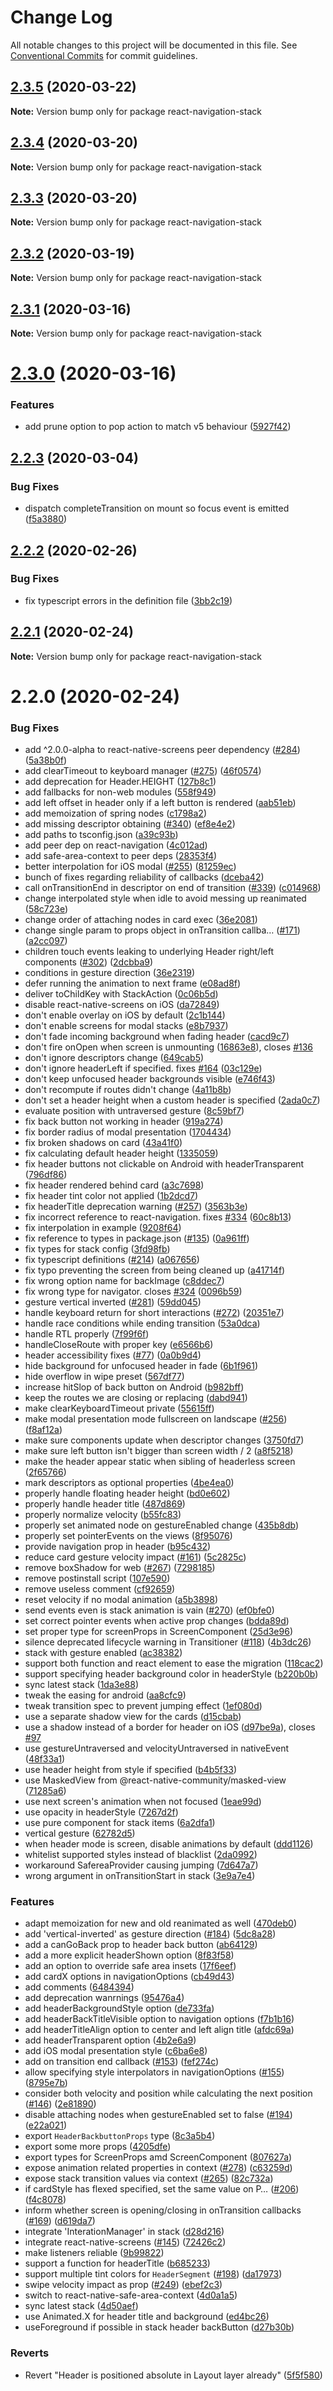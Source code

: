 # Change Log

All notable changes to this project will be documented in this file.
See [Conventional Commits](https://conventionalcommits.org) for commit guidelines.

## [2.3.5](https://github.com/react-navigation/react-navigation-stack/compare/react-navigation-stack@2.3.4...react-navigation-stack@2.3.5) (2020-03-22)

**Note:** Version bump only for package react-navigation-stack





## [2.3.4](https://github.com/react-navigation/react-navigation-stack/compare/react-navigation-stack@2.3.3...react-navigation-stack@2.3.4) (2020-03-20)

**Note:** Version bump only for package react-navigation-stack





## [2.3.3](https://github.com/react-navigation/react-navigation-stack/compare/react-navigation-stack@2.3.2...react-navigation-stack@2.3.3) (2020-03-20)

**Note:** Version bump only for package react-navigation-stack





## [2.3.2](https://github.com/react-navigation/react-navigation-stack/compare/react-navigation-stack@2.3.1...react-navigation-stack@2.3.2) (2020-03-19)

**Note:** Version bump only for package react-navigation-stack





## [2.3.1](https://github.com/react-navigation/react-navigation-stack/compare/react-navigation-stack@2.3.0...react-navigation-stack@2.3.1) (2020-03-16)

**Note:** Version bump only for package react-navigation-stack





# [2.3.0](https://github.com/react-navigation/react-navigation-stack/compare/react-navigation-stack@2.2.3...react-navigation-stack@2.3.0) (2020-03-16)


### Features

* add prune option to pop action to match v5 behaviour ([5927f42](https://github.com/react-navigation/react-navigation-stack/commit/5927f4287f5e1ab106537865523daa1c03b14b47))





## [2.2.3](https://github.com/react-navigation/react-navigation-stack/compare/react-navigation-stack@2.2.2...react-navigation-stack@2.2.3) (2020-03-04)


### Bug Fixes

* dispatch completeTransition on mount so focus event is emitted ([f5a3880](https://github.com/react-navigation/react-navigation-stack/commit/f5a3880969afad2df409b0606e249b3971361dca))





## [2.2.2](https://github.com/react-navigation/react-navigation-stack/compare/react-navigation-stack@2.2.1...react-navigation-stack@2.2.2) (2020-02-26)


### Bug Fixes

* fix typescript errors in the definition file ([3bb2c19](https://github.com/react-navigation/react-navigation-stack/commit/3bb2c196e4acfa069791003c2b448b5ab51004d2))





## [2.2.1](https://github.com/react-navigation/react-navigation-stack/compare/react-navigation-stack@2.2.0...react-navigation-stack@2.2.1) (2020-02-24)

**Note:** Version bump only for package react-navigation-stack





# 2.2.0 (2020-02-24)


### Bug Fixes

* add ^2.0.0-alpha to react-native-screens peer dependency ([#284](https://github.com/react-navigation/react-navigation-stack/issues/284)) ([5a38b0f](https://github.com/react-navigation/react-navigation-stack/commit/5a38b0f05bd680ed77a323b9320a69177b57d263))
* add clearTimeout to keyboard manager ([#275](https://github.com/react-navigation/react-navigation-stack/issues/275)) ([46f0574](https://github.com/react-navigation/react-navigation-stack/commit/46f05744b39a1d82c72a57acc646df7dc44458ea))
* add deprecation for Header.HEIGHT ([127b8c1](https://github.com/react-navigation/react-navigation-stack/commit/127b8c133348179f4dba4bba262b95014de9b559))
* add fallbacks for non-web modules ([558f949](https://github.com/react-navigation/react-navigation-stack/commit/558f949d23d5117b26ab0ac5594fc81402eda231))
* add left offset in header only if a left button is rendered ([aab51eb](https://github.com/react-navigation/react-navigation-stack/commit/aab51ebaca1c32dce6415a2174706769137deacd))
* add memoization of spring nodes ([c1798a2](https://github.com/react-navigation/react-navigation-stack/commit/c1798a233ae3598e3206445c3b011a7550cad924))
* add missing descriptor obtaining ([#340](https://github.com/react-navigation/react-navigation-stack/issues/340)) ([ef8e4e2](https://github.com/react-navigation/react-navigation-stack/commit/ef8e4e23f4d5e4e5f10e1b13a663116451c94103))
* add paths to tsconfig.json ([a39c93b](https://github.com/react-navigation/react-navigation-stack/commit/a39c93b3146d945242b57d3bcb7f5d1317e5ca7f))
* add peer dep on react-navigation ([4c012ad](https://github.com/react-navigation/react-navigation-stack/commit/4c012ad1ea40f94be175c8d7ae78495b84de69a7))
* add safe-area-context to peer deps ([28353f4](https://github.com/react-navigation/react-navigation-stack/commit/28353f4b792cf4836bf137c9aefc92207b218d26))
* better interpolation for iOS modal ([#255](https://github.com/react-navigation/react-navigation-stack/issues/255)) ([81259ec](https://github.com/react-navigation/react-navigation-stack/commit/81259ec7bcd7de3cd449ef5b7a72680ff865e68b))
* bunch of fixes regarding reliability of callbacks ([dceba42](https://github.com/react-navigation/react-navigation-stack/commit/dceba42ffa4dce7bcb34073891c0e9e4def73903))
* call onTransitionEnd in descriptor on end of transition ([#339](https://github.com/react-navigation/react-navigation-stack/issues/339)) ([c014968](https://github.com/react-navigation/react-navigation-stack/commit/c01496845785fa57902c8a3cf348e2fbb6a93a08))
* change interpolated style when idle to avoid messing up reanimated ([58c723e](https://github.com/react-navigation/react-navigation-stack/commit/58c723e2ae7368a1abdbe94d92804dffcedf193f))
* change order of attaching nodes in card exec ([36e2081](https://github.com/react-navigation/react-navigation-stack/commit/36e2081df4644eafe440684af0eec6fbca2446aa))
* change single param to props object in onTransition callba… ([#171](https://github.com/react-navigation/react-navigation-stack/issues/171)) ([a2cc097](https://github.com/react-navigation/react-navigation-stack/commit/a2cc097e3e506f897aa454c50d9de6de8f395486))
* children touch events leaking to underlying Header right/left components ([#302](https://github.com/react-navigation/react-navigation-stack/issues/302)) ([2dcbba9](https://github.com/react-navigation/react-navigation-stack/commit/2dcbba95cd171631ea820d9425897f26c3ff55fc))
* conditions in gesture direction ([36e2319](https://github.com/react-navigation/react-navigation-stack/commit/36e23192b2a66ff589929ff71cfa8f94b4d43ac8))
* defer running the animation to next frame ([e08ad8f](https://github.com/react-navigation/react-navigation-stack/commit/e08ad8fe66a46b413735657824320ca3d4ffdfa2))
* deliver toChildKey with StackAction ([0c06b5d](https://github.com/react-navigation/react-navigation-stack/commit/0c06b5daa55223f089a3aee55b7575b85884b75e))
* disable react-native-screens on iOS ([da72849](https://github.com/react-navigation/react-navigation-stack/commit/da7284999b68a2bdf071f5d9c2c8b6d53790989e))
* don't enable overlay on iOS by default ([2c1b144](https://github.com/react-navigation/react-navigation-stack/commit/2c1b144492dea4fb23f4093d3d3831f4614c8bb8))
* don't enable screens for modal stacks ([e8b7937](https://github.com/react-navigation/react-navigation-stack/commit/e8b7937f9e5f55e2714a331b341ac1ca375c6330))
* don't fade incoming background when fading header ([cacd9c7](https://github.com/react-navigation/react-navigation-stack/commit/cacd9c7647325188d240cfc2618c4f8dba9f8209))
* don't fire onOpen when screen is unmounting ([16863e8](https://github.com/react-navigation/react-navigation-stack/commit/16863e88c3f994f59453f468e90c1009ff4638f1)), closes [#136](https://github.com/react-navigation/react-navigation-stack/issues/136)
* don't ignore descriptors change ([649cab5](https://github.com/react-navigation/react-navigation-stack/commit/649cab56585a30e6e3d05c46a8502e8954fcaa14))
* don't ignore headerLeft if specified. fixes [#164](https://github.com/react-navigation/react-navigation-stack/issues/164) ([03c129e](https://github.com/react-navigation/react-navigation-stack/commit/03c129ef23c2a06f97306af064c771afcf6f9dd5))
* don't keep unfocused header backgrounds visible ([e746f43](https://github.com/react-navigation/react-navigation-stack/commit/e746f439d056cc03f7f7998e079406d835917fc1))
* don't recompute if routes didn't change ([4a11b8b](https://github.com/react-navigation/react-navigation-stack/commit/4a11b8b1275c0d367a36a9dab8a60e1601bda2eb))
* don't set a header height when a custom header is specified ([2ada0c7](https://github.com/react-navigation/react-navigation-stack/commit/2ada0c709bef161ab42203f0afc41f8c0f10a68d))
* evaluate position with untraversed gesture ([8c59bf7](https://github.com/react-navigation/react-navigation-stack/commit/8c59bf7d2c19c8d487bc20fa71cd2621806a696a))
* fix back button not working in header ([919a274](https://github.com/react-navigation/react-navigation-stack/commit/919a274b4ca1d906a9b3cf0988e4440c8640c656))
* fix border radius of modal presentation ([1704434](https://github.com/react-navigation/react-navigation-stack/commit/17044344a7c472272ade94bb060b418ceeffe906))
* fix broken shadows on card ([43a41f0](https://github.com/react-navigation/react-navigation-stack/commit/43a41f0ae54897aa92668618074ae67e6f2a052b))
* fix calculating default header height ([1335059](https://github.com/react-navigation/react-navigation-stack/commit/1335059de4b20c494e4bb37a2715f85567d6b805))
* fix header buttons not clickable on Android with headerTransparent ([796df86](https://github.com/react-navigation/react-navigation-stack/commit/796df86b682b5b2b58987226afb2277351ae015d))
* fix header rendered behind card ([a3c7698](https://github.com/react-navigation/react-navigation-stack/commit/a3c769811b9d6bcecb462ee9adb3a4fe3e1d9aad))
* fix header tint color not applied ([1b2dcd7](https://github.com/react-navigation/react-navigation-stack/commit/1b2dcd77d4a6934efda5cf03209e312659b89002))
* fix headerTitle deprecation warning ([#257](https://github.com/react-navigation/react-navigation-stack/issues/257)) ([3563b3e](https://github.com/react-navigation/react-navigation-stack/commit/3563b3ed941ee364c6485cbbfce3bc100c5696ba))
* fix incorrect reference to react-navigation. fixes [#334](https://github.com/react-navigation/react-navigation-stack/issues/334) ([60c8b13](https://github.com/react-navigation/react-navigation-stack/commit/60c8b13fffa0d3dfbca9c6c4b2094e04f564aae6))
* fix interpolation in example ([9208f64](https://github.com/react-navigation/react-navigation-stack/commit/9208f6457ee1da25e9a0158160e3077338147af6))
* fix reference to types in package.json ([#135](https://github.com/react-navigation/react-navigation-stack/issues/135)) ([0a961ff](https://github.com/react-navigation/react-navigation-stack/commit/0a961ff495ea59eb4e13ec6ac24ffbeeff641bcb))
* fix types for stack config ([3fd98fb](https://github.com/react-navigation/react-navigation-stack/commit/3fd98fb997566c6fc7f20d72a7f80927ab3a2d87))
* fix typescript definitions ([#214](https://github.com/react-navigation/react-navigation-stack/issues/214)) ([a067656](https://github.com/react-navigation/react-navigation-stack/commit/a0676569d082417f70b9ad04c1a27749e8b262e8))
* fix typo preventing the screen from being cleaned up ([a41714f](https://github.com/react-navigation/react-navigation-stack/commit/a41714fa571bd2b858d159fb72658da565306bbd))
* fix wrong option name for backImage ([c8ddec7](https://github.com/react-navigation/react-navigation-stack/commit/c8ddec72a66c2ce9213ae241d5ff7cd621ce0f89))
* fix wrong type for navigator. closes [#324](https://github.com/react-navigation/react-navigation-stack/issues/324) ([0096b59](https://github.com/react-navigation/react-navigation-stack/commit/0096b59bc55f5afef94dbd5280e9a30df68d6b32))
* gesture vertical inverted ([#281](https://github.com/react-navigation/react-navigation-stack/issues/281)) ([59dd045](https://github.com/react-navigation/react-navigation-stack/commit/59dd0451ffe191df86adfb17b178d3d8293c6329))
* handle keyboard return for short interactions ([#272](https://github.com/react-navigation/react-navigation-stack/issues/272)) ([20351e7](https://github.com/react-navigation/react-navigation-stack/commit/20351e760b6c3e742d6f9d97222bafb0433f1f26))
* handle race conditions while ending transition ([53a0dca](https://github.com/react-navigation/react-navigation-stack/commit/53a0dca27955b16206bd8f96f174fb91ecc95086))
* handle RTL properly ([7f99f6f](https://github.com/react-navigation/react-navigation-stack/commit/7f99f6f7ca0d28e63956a9db22e7108143201b36))
* handleCloseRoute with proper key ([e6566b6](https://github.com/react-navigation/react-navigation-stack/commit/e6566b68d7b3e560451a85bfdeb8d5c2350f6fc5))
* header accessibility fixes ([#77](https://github.com/react-navigation/react-navigation-stack/issues/77)) ([0a0b9d4](https://github.com/react-navigation/react-navigation-stack/commit/0a0b9d4f7059ab7e9826d709ad7d80d0e84f7a86))
* hide background for unfocused header in fade ([6b1f961](https://github.com/react-navigation/react-navigation-stack/commit/6b1f961543d8e7bd9ab91dc47d4de110b161b1f3))
* hide overflow in wipe preset ([567df77](https://github.com/react-navigation/react-navigation-stack/commit/567df77207ca78a9958ce662e9f2c74125edc646))
* increase hitSlop of back button on Android ([b982bff](https://github.com/react-navigation/react-navigation-stack/commit/b982bffd3d9be5abba7ffa72ece8309597732b11))
* keep the routes we are closing or replacing ([dabd941](https://github.com/react-navigation/react-navigation-stack/commit/dabd941128a9e3b1a2d0229ede2f66df2fe5de9a))
* make clearKeyboardTimeout private ([55615ff](https://github.com/react-navigation/react-navigation-stack/commit/55615ffee3b9c8608ecf6befc99723181c3e1f23))
* make modal presentation mode fullscreen on landscape ([#256](https://github.com/react-navigation/react-navigation-stack/issues/256)) ([f8af12a](https://github.com/react-navigation/react-navigation-stack/commit/f8af12a84bf5ef1b93f3d390648e8059d05ddd85))
* make sure components update when descriptor changes ([3750fd7](https://github.com/react-navigation/react-navigation-stack/commit/3750fd78004581f58bc2c2b88af35974d2c9e5dd))
* make sure left button isn't bigger than screen width / 2 ([a8f5218](https://github.com/react-navigation/react-navigation-stack/commit/a8f521883a56e078f5f1c13aa0c1e0f51056b0ef))
* make the header appear static when sibling of headerless screen ([2f65766](https://github.com/react-navigation/react-navigation-stack/commit/2f6576636abad6e260a28a3c05219a76b41c78b0))
* mark descriptors as optional properties ([4be4ea0](https://github.com/react-navigation/react-navigation-stack/commit/4be4ea0fb53f4aab8b84db7e87eeed9071bb6da1))
* properly handle floating header height ([bd0e602](https://github.com/react-navigation/react-navigation-stack/commit/bd0e6021435c76f9e422635942d25b66969b4924))
* properly handle header title ([487d869](https://github.com/react-navigation/react-navigation-stack/commit/487d86989125b979f712381a53fd9372de2440e4))
* properly normalize velocity ([b55fc83](https://github.com/react-navigation/react-navigation-stack/commit/b55fc83216657402107319ab64c2618a4891a53d))
* properly set animated node on gestureEnabled change ([435b8db](https://github.com/react-navigation/react-navigation-stack/commit/435b8dbbc8239bb416a29a27c252723581db197e))
* properly set pointerEvents on the views ([8f95076](https://github.com/react-navigation/react-navigation-stack/commit/8f950761022bf32db09d522814813538fe0897dc))
* provide navigation prop in header ([b95c432](https://github.com/react-navigation/react-navigation-stack/commit/b95c4321dddd9bdb48562a416b43768d4b9bc8a8))
* reduce card gesture velocity impact ([#161](https://github.com/react-navigation/react-navigation-stack/issues/161)) ([5c2825c](https://github.com/react-navigation/react-navigation-stack/commit/5c2825c7bc8c3d5098c9a323bc81d93d1a7c6bfb))
* remove boxShadow for web ([#267](https://github.com/react-navigation/react-navigation-stack/issues/267)) ([7298185](https://github.com/react-navigation/react-navigation-stack/commit/7298185d01fe4cea3381039cefa484765dc06698))
* remove postinstall script ([107e590](https://github.com/react-navigation/react-navigation-stack/commit/107e5909d6d7129187ed2e397420bb60b27e1ec4))
* remove useless comment ([cf92659](https://github.com/react-navigation/react-navigation-stack/commit/cf9265916dfa3de8e28e5f6fdc226fae36ad9dbe))
* reset velocity if no modal animation ([a5b3898](https://github.com/react-navigation/react-navigation-stack/commit/a5b389837d43200ae4754c1d22addb905ecf6cde))
* send events even is stack animation is vain ([#270](https://github.com/react-navigation/react-navigation-stack/issues/270)) ([ef0bfe0](https://github.com/react-navigation/react-navigation-stack/commit/ef0bfe0f2580cedee4de0f7794b146fd9e22f40f))
* set correct pointer events when active prop changes ([bdda89d](https://github.com/react-navigation/react-navigation-stack/commit/bdda89d8ee0c94de80d1f091b76f26ab03832754))
* set proper type for screenProps in ScreenComponent ([25d3e96](https://github.com/react-navigation/react-navigation-stack/commit/25d3e96d0ed4bc342180c92b62682c72730b531e))
* silence deprecated lifecycle warning in Transitioner ([#118](https://github.com/react-navigation/react-navigation-stack/issues/118)) ([4b3dc26](https://github.com/react-navigation/react-navigation-stack/commit/4b3dc26f8a1b75af0f0c5905b2f3d6090e85fb66))
* stack with gesture enabled ([ac38382](https://github.com/react-navigation/react-navigation-stack/commit/ac383821bf46d0f8f573bf7d8725d8a15bd7826d))
* support both function and react element to ease the migration ([118cac2](https://github.com/react-navigation/react-navigation-stack/commit/118cac2a1db6ad0de37d10fea30f839324462649))
* support specifying header background color in headerStyle ([b220b0b](https://github.com/react-navigation/react-navigation-stack/commit/b220b0bfa2ba70a2f47a52f94980524c756f6940))
* sync latest stack ([1da3e88](https://github.com/react-navigation/react-navigation-stack/commit/1da3e88f8eca50d2193a3c5211e534fc8fcaa695))
* tweak the easing for android ([aa8cfc9](https://github.com/react-navigation/react-navigation-stack/commit/aa8cfc9ce8e60b193ccbc8f1ad4277120c11e8e8))
* tweak transition spec to prevent jumping effect ([1ef080d](https://github.com/react-navigation/react-navigation-stack/commit/1ef080d48fa1f0d5da7cda2f0ee9c57ec2b56307))
* use a separate shadow view for the cards ([d15cbab](https://github.com/react-navigation/react-navigation-stack/commit/d15cbabaadd6933a5bb884d9913cacd4d0822abb))
* use a shadow instead of a border for header on iOS ([d97be9a](https://github.com/react-navigation/react-navigation-stack/commit/d97be9afd56930b7ef1accf3150cf695e53e5e64)), closes [#97](https://github.com/react-navigation/react-navigation-stack/issues/97)
* use gestureUntraversed and velocityUntraversed in nativeEvent ([48f33a1](https://github.com/react-navigation/react-navigation-stack/commit/48f33a120e026b429d4ea3e2374c65dd5ae3b8e5))
* use header height from style if specified ([b4b5f33](https://github.com/react-navigation/react-navigation-stack/commit/b4b5f33757f84ea8c8e3a5d79d46e38c43d604a1))
* use MaskedView from @react-native-community/masked-view ([71285a6](https://github.com/react-navigation/react-navigation-stack/commit/71285a69ab9d1a69e28b58115ce1431ad4aecef7))
* use next screen's animation when not focused ([1eae99d](https://github.com/react-navigation/react-navigation-stack/commit/1eae99dca05359ed5d7da7ed6d18e6253086e3e4))
* use opacity in headerStyle ([7267d2f](https://github.com/react-navigation/react-navigation-stack/commit/7267d2fa6feb4fab7cacdfb3c1ca003d5ce1e0e2))
* use pure component for stack items ([6a2dfa1](https://github.com/react-navigation/react-navigation-stack/commit/6a2dfa16951e8ec7c098c3f654c7701e0f88417c))
* vertical gesture ([62782d5](https://github.com/react-navigation/react-navigation-stack/commit/62782d54c247a50336a2d778b627e6e28d9a0107))
* when header mode is screen, disable animations by default ([ddd1126](https://github.com/react-navigation/react-navigation-stack/commit/ddd112644c39311feae726bef7f6a1dac33fe6d2))
* whitelist supported styles instead of blacklist ([2da0992](https://github.com/react-navigation/react-navigation-stack/commit/2da09926d5e40b93a65348690d04f6e5dfe53ea4))
* workaround SafereaProvider causing jumping ([7d647a7](https://github.com/react-navigation/react-navigation-stack/commit/7d647a7a7ba44215784ddd3998a9711cc4ba7ddf))
* wrong argument in onTransitionStart in stack ([3e9a7e4](https://github.com/react-navigation/react-navigation-stack/commit/3e9a7e431d069adbf5c5ec4f283758920fbcfadb))


### Features

* adapt memoization for new and old reanimated as well ([470deb0](https://github.com/react-navigation/react-navigation-stack/commit/470deb08b8e88b6ea57f9870a42b35f7dea5d518))
* add 'vertical-inverted' as gesture direction ([#184](https://github.com/react-navigation/react-navigation-stack/issues/184)) ([5dc8a28](https://github.com/react-navigation/react-navigation-stack/commit/5dc8a289ef80c5c0e6323c40f12f5aa1b66310f1))
* add a canGoBack prop to header back button ([ab64129](https://github.com/react-navigation/react-navigation-stack/commit/ab641299119f96f38d57f865b858e22f9f93df02))
* add a more explicit headerShown option ([8f83f58](https://github.com/react-navigation/react-navigation-stack/commit/8f83f5891381f8802ee996f1e1b6df2fb401e145))
* add an option to override safe area insets ([17f6eef](https://github.com/react-navigation/react-navigation-stack/commit/17f6eefef6de178265a4217f6473cc2d64498d23))
* add cardX options in navigationOptions ([cb49d43](https://github.com/react-navigation/react-navigation-stack/commit/cb49d431f4bb24245cc376f92b2a2bac486f2bed))
* add comments ([6484394](https://github.com/react-navigation/react-navigation-stack/commit/6484394dd7827313b4df4ed5e2eba15708d4e305))
* add deprecation wanrnings ([95476a4](https://github.com/react-navigation/react-navigation-stack/commit/95476a4afac3991d30ea1f4cddb6c5e2b0ce4988))
* add headerBackgroundStyle option ([de733fa](https://github.com/react-navigation/react-navigation-stack/commit/de733fa51ee2a308212f4f834f9f1123ae04e56c))
* add headerBackTitleVisible option to navigation options ([f7b1b16](https://github.com/react-navigation/react-navigation-stack/commit/f7b1b165b9ff4a07642b480d3b8b25e405af623d))
* add headerTitleAlign option to center and left align title ([afdc69a](https://github.com/react-navigation/react-navigation-stack/commit/afdc69a8dc4980adc66b49e854d406e22b4f696a))
* add headerTransparent option ([4b2e6a9](https://github.com/react-navigation/react-navigation-stack/commit/4b2e6a95caec1a0d0cb0d6afb770ea3d54b3fa54))
* add iOS modal presentation style ([c6ba6e8](https://github.com/react-navigation/react-navigation-stack/commit/c6ba6e8c1cac9f7f519035cf9f13ebeccbafe429))
* add on transition end callback ([#153](https://github.com/react-navigation/react-navigation-stack/issues/153)) ([fef274c](https://github.com/react-navigation/react-navigation-stack/commit/fef274ced46ba29c95566ab5233ad143704889ab))
* allow specifying style interpolators in navigationOptions ([#155](https://github.com/react-navigation/react-navigation-stack/issues/155)) ([8795e7b](https://github.com/react-navigation/react-navigation-stack/commit/8795e7b66065441d01147b89ca2e6229e16b6d0a))
* consider both velocity and position while calculating the next position ([#146](https://github.com/react-navigation/react-navigation-stack/issues/146)) ([2e81890](https://github.com/react-navigation/react-navigation-stack/commit/2e81890ecbf66efdd55d7d8943801773a25d3caa))
* disable attaching nodes when gestureEnabled set to false ([#194](https://github.com/react-navigation/react-navigation-stack/issues/194)) ([e22a021](https://github.com/react-navigation/react-navigation-stack/commit/e22a0213c8ad7aed2d20c003e8882844a4795bfc))
* export `HeaderBackbuttonProps` type ([8c3a5b4](https://github.com/react-navigation/react-navigation-stack/commit/8c3a5b4cdfcae583a6758567b4aff1ae4f1dc01e))
* export some more props ([4205dfe](https://github.com/react-navigation/react-navigation-stack/commit/4205dfe8308a5acd5c5c73bbf2f85239b6f881ae))
* export types for ScreenProps amd ScreenComponent ([807627a](https://github.com/react-navigation/react-navigation-stack/commit/807627a12fcc41e21bfc6c5ce16adbca40454489))
* expose animation related properties in context ([#278](https://github.com/react-navigation/react-navigation-stack/issues/278)) ([c63259d](https://github.com/react-navigation/react-navigation-stack/commit/c63259df372c44b594079a6585d93daaa57711a4))
* expose stack transition values via context ([#265](https://github.com/react-navigation/react-navigation-stack/issues/265)) ([82c732a](https://github.com/react-navigation/react-navigation-stack/commit/82c732a63874fad81e8da856b4bbb28eee8e2616))
* if cardStyle has flexed specified, set the same value on P… ([#206](https://github.com/react-navigation/react-navigation-stack/issues/206)) ([f4c8078](https://github.com/react-navigation/react-navigation-stack/commit/f4c8078da82a33cc0ebd4a42199b6ad5cea1e149))
* inform whether screen is opening/closing in onTransition callbacks ([#169](https://github.com/react-navigation/react-navigation-stack/issues/169)) ([d619da7](https://github.com/react-navigation/react-navigation-stack/commit/d619da797830fef1e337badcaa579458ce9b323e))
* integrate 'InterationManager' in stack ([d28d216](https://github.com/react-navigation/react-navigation-stack/commit/d28d216b9a5caee83ca69f05ccf116abbb334511))
* integrate react-native-screens ([#145](https://github.com/react-navigation/react-navigation-stack/issues/145)) ([72426c2](https://github.com/react-navigation/react-navigation-stack/commit/72426c26790d86f72d28d5d5ec344a72c92dec64))
* make listeners reliable ([9b99822](https://github.com/react-navigation/react-navigation-stack/commit/9b99822a3e5baf71354d2a086636b918cd99a335))
* support a function for headerTitle ([b685233](https://github.com/react-navigation/react-navigation-stack/commit/b685233f3ad0909297bdca9f25868aa5e0f104c3))
* support multiple tint colors for `HeaderSegment` ([#198](https://github.com/react-navigation/react-navigation-stack/issues/198)) ([da17973](https://github.com/react-navigation/react-navigation-stack/commit/da179736ae68010793f6e70118e1c075d480711c))
* swipe velocity impact as prop ([#249](https://github.com/react-navigation/react-navigation-stack/issues/249)) ([ebef2c3](https://github.com/react-navigation/react-navigation-stack/commit/ebef2c3ba123421bd0eb8fe07e6412317a38bcee))
* switch to react-native-safe-area-context ([4d0a1a5](https://github.com/react-navigation/react-navigation-stack/commit/4d0a1a5178d53b96f58a70fefbbf5797d6fe8e53))
* sync latest stack ([4d50aef](https://github.com/react-navigation/react-navigation-stack/commit/4d50aef412d7967d238694c5cb148247275200a8))
* use Animated.X for header title and background ([ed4bc26](https://github.com/react-navigation/react-navigation-stack/commit/ed4bc26aa151ad30c6d924895ace96d25d700acc))
* useForeground if possible in stack header backButton ([d27b30b](https://github.com/react-navigation/react-navigation-stack/commit/d27b30bbdcbc00733c58c2513298bd43cac327c0))


### Reverts

* Revert "Header is positioned absolute in Layout layer already" ([5f5f580](https://github.com/react-navigation/react-navigation-stack/commit/5f5f5808cfaed00833188a103a468505d4909d34))
